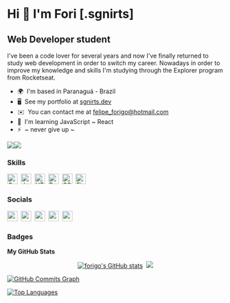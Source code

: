 Hi 👋 I'm Fori \[.sgnirts\]
===========================================

Web Developer student
---------------------

I've been a code lover for several years and now I've finally returned to study web development in order to switch my career. Nowadays in order to improve my knowledge and skills I'm studying through the Explorer program from Rocketseat.

* 🌍  I'm based in Paranaguá - Brazil
* 🖥️  See my portfolio at [sgnirts.dev](http://sgnirts.dev)
* ✉️  You can contact me at [felipe\_forigo@hotmail.com](mailto:felipe_forigo@hotmail.com)
* 🧠  I'm learning JavaScript ~ React
* ⚡  ~ never give up ~

<a href="https://www.twitter.com/felipeforigo" target="_blank" rel="noreferrer"><img
src="https://img.shields.io/twitter/follow/felipeforigo?logo=twitter&style=for-the-badge&color=a855f7&labelColor=181824"
/></a><a href="https://www.github.com/forigo" target="_blank" rel="noreferrer"><img
src="https://img.shields.io/github/followers/forigo?logo=github&style=for-the-badge&color=a855f7&labelColor=181824" /></a>

### Skills

<p align="left">
<a href="https://docs.microsoft.com/en-us/cpp/?view=msvc-170" target="_blank" rel="noreferrer"><img src="https://raw.githubusercontent.com/danielcranney/readme-generator/main/public/icons/skills/cplusplus-colored.svg" width="24" height="24" alt="C++" /></a>&nbsp;
<a href="https://developer.mozilla.org/en-US/docs/Web/JavaScript" target="_blank" rel="noreferrer"><img src="https://raw.githubusercontent.com/danielcranney/readme-generator/main/public/icons/skills/javascript-colored.svg" width="24" height="24" alt="Javascript" /></a>&nbsp;
<a href="https://developer.mozilla.org/en-US/docs/Glossary/HTML5" target="_blank" rel="noreferrer"><img src="https://raw.githubusercontent.com/danielcranney/readme-generator/main/public/icons/skills/html5-colored.svg" width="24" height="24" alt="HTML5" /></a>&nbsp;
<a href="https://reactjs.org/" target="_blank" rel="noreferrer"><img src="https://raw.githubusercontent.com/danielcranney/readme-generator/main/public/icons/skills/react-colored.svg" width="24" height="24" alt="React" /></a>&nbsp;
<a href="https://www.w3.org/TR/CSS/#css" target="_blank" rel="noreferrer"><img src="https://raw.githubusercontent.com/danielcranney/readme-generator/main/public/icons/skills/css3-colored.svg" width="24" height="24" alt="CSS3" /></a>&nbsp;
<a href="https://www.figma.com/" target="_blank" rel="noreferrer"><img src="https://raw.githubusercontent.com/danielcranney/readme-generator/main/public/icons/skills/figma-colored.svg" width="24" height="24" alt="Figma" /></a>&nbsp;
</p>


### Socials

<p align="left"> <a href="https://discord.com/users/Felipe%20Forigo#9713" target="_blank" rel="noreferrer"><img src="https://raw.githubusercontent.com/danielcranney/readme-generator/main/public/icons/socials/discord.svg" width="24" height="24" /></a>&nbsp; <a href="https://www.github.com/forigo" target="_blank" rel="noreferrer"><img src="https://raw.githubusercontent.com/danielcranney/readme-generator/main/public/icons/socials/github-dark.svg" width="24" height="24" /></a>&nbsp; <a href="http://www.instagram.com/felipeforigo" target="_blank" rel="noreferrer"><img src="https://raw.githubusercontent.com/danielcranney/readme-generator/main/public/icons/socials/instagram.svg" width="24" height="24" /></a> &nbsp;<a href="https://www.linkedin.com/in/felipeforigo" target="_blank" rel="noreferrer"><img src="https://raw.githubusercontent.com/danielcranney/readme-generator/main/public/icons/socials/linkedin.svg" width="24" height="24" /></a> &nbsp;<a href="https://www.twitter.com/felipeforigo" target="_blank" rel="noreferrer"><img src="https://raw.githubusercontent.com/danielcranney/readme-generator/main/public/icons/socials/twitter.svg" width="24" height="24" /></a></p>

### Badges

<b>My GitHub Stats</b>

<center>
<a href="http://www.github.com/forigo"><img src="https://github-readme-stats.vercel.app/api?username=forigo&show_icons=true&hide=&count_private=true&title_color=a855f7&text_color=6366f1&icon_color=a855f7&bg_color=181824&hide_border=true&show_icons=true" alt="forigo's GitHub stats" /></a>&nbsp;&nbsp;<a href="http://www.github.com/forigo"><img src="https://github-readme-streak-stats.herokuapp.com/?user=forigo&stroke=6366f1&background=181824&ring=a855f7&fire=a855f7&currStreakNum=6366f1&currStreakLabel=a855f7&sideNums=6366f1&sideLabels=6366f1&dates=6366f1&hide_border=true" /></a></center>


<a href="http://www.github.com/forigo"><img src="https://activity-graph.herokuapp.com/graph?username=forigo&bg_color=181824&color=6366f1&line=a855f7&point=6366f1&area_color=181824&area=true&hide_border=true&custom_title=GitHub%20Commits%20Graph" alt="GitHub Commits Graph" /></a>

<a href="https://github.com/forigo" align="left"><img src="https://github-readme-stats.vercel.app/api/top-langs/?username=forigo&langs_count=10&title_color=a855f7&text_color=6366f1&icon_color=a855f7&bg_color=181824&hide_border=true&locale=en&custom_title=Top%20%Languages" alt="Top Languages" /></a>
